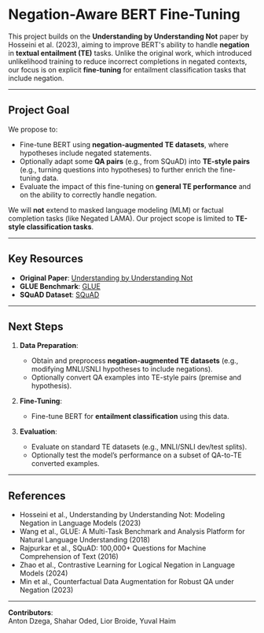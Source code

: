 # Negation-Aware BERT Fine-Tuning

This project builds on the **Understanding by Understanding Not** paper by Hosseini et al. (2023), aiming to improve BERT's ability to handle **negation** in **textual entailment (TE)** tasks. Unlike the original work, which introduced unlikelihood training to reduce incorrect completions in negated contexts, our focus is on explicit **fine-tuning** for entailment classification tasks that include negation.

---

## Project Goal

We propose to:
- Fine-tune BERT using **negation-augmented TE datasets**, where hypotheses include negated statements.
- Optionally adapt some **QA pairs** (e.g., from SQuAD) into **TE-style pairs** (e.g., turning questions into hypotheses) to further enrich the fine-tuning data.
- Evaluate the impact of this fine-tuning on **general TE performance** and on the ability to correctly handle negation.

We will **not** extend to masked language modeling (MLM) or factual completion tasks (like Negated LAMA). Our project scope is limited to **TE-style classification tasks**.

---

## Key Resources

- **Original Paper**: [Understanding by Understanding Not](https://arxiv.org/abs/2305.14027)
- **GLUE Benchmark**: [GLUE](https://gluebenchmark.com/)
- **SQuAD Dataset**: [SQuAD](https://rajpurkar.github.io/SQuAD-explorer/)

---

## Next Steps

1. **Data Preparation**:
   - Obtain and preprocess **negation-augmented TE datasets** (e.g., modifying MNLI/SNLI hypotheses to include negations).
   - Optionally convert QA examples into TE-style pairs (premise and hypothesis).

2. **Fine-Tuning**:
   - Fine-tune BERT for **entailment classification** using this data.

3. **Evaluation**:
   - Evaluate on standard TE datasets (e.g., MNLI/SNLI dev/test splits).
   - Optionally test the model’s performance on a subset of QA-to-TE converted examples.

---

## References

- Hosseini et al., Understanding by Understanding Not: Modeling Negation in Language Models (2023)
- Wang et al., GLUE: A Multi-Task Benchmark and Analysis Platform for Natural Language Understanding (2018)
- Rajpurkar et al., SQuAD: 100,000+ Questions for Machine Comprehension of Text (2016)
- Zhao et al., Contrastive Learning for Logical Negation in Language Models (2024)
- Min et al., Counterfactual Data Augmentation for Robust QA under Negation (2023)

---

**Contributors**:  
Anton Dzega, Shahar Oded, Lior Broide, Yuval Haim
